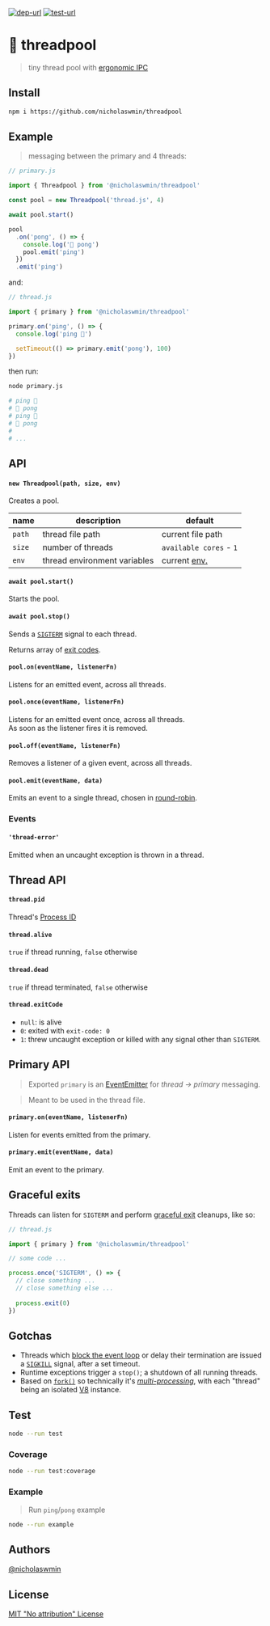 [![dep-url][dep-badge]][dep-url] [![test-url][test-badge]][test-url] 

# :thread: threadpool

> tiny thread pool with [ergonomic IPC](#pooloneventname-listenerfn)

## Install

```bash
npm i https://github.com/nicholaswmin/threadpool
```

## Example

> messaging between the primary and 4 threads:

```js
// primary.js

import { Threadpool } from '@nicholaswmin/threadpool'

const pool = new Threadpool('thread.js', 4)

await pool.start()

pool
  .on('pong', () => {
    console.log('🏓 pong')
    pool.emit('ping')
  })
  .emit('ping')
```

and:

```js
// thread.js 

import { primary } from '@nicholaswmin/threadpool'

primary.on('ping', () => {
  console.log('ping 🏓')

  setTimeout(() => primary.emit('pong'), 100)
})
```

then run:

```bash
node primary.js
```

```bash
# ping 🏓
# 🏓 pong
# ping 🏓
# 🏓 pong
# 
# ...
```

## API

#### `new Threadpool(path, size, env)`

Creates a pool.  


| name         	| description                      | default         	        |
|--------------	|--------------------------------- |--------------------      |
| `path`      	| thread file path                 | current file path        |
| `size`       	| number of threads                | `available cores` - `1`  |
| `env`        	| thread environment variables     | current [env.][env]	    |


#### `await pool.start()`

Starts the pool.

#### `await pool.stop()`

Sends a [`SIGTERM`][signals] signal to each thread.

Returns array of [exit codes][ecodes].  

#### `pool.on(eventName, listenerFn)`

Listens for an emitted event, across all threads.

#### `pool.once(eventName, listenerFn)`

Listens for an emitted event once, across all threads.  
As soon as the listener fires it is removed.

#### `pool.off(eventName, listenerFn)`

Removes a listener of a given event, across all threads.

#### `pool.emit(eventName, data)`

Emits an event to a single thread, chosen in [round-robin][rr].

### Events

#### `'thread-error'` 

Emitted when an uncaught exception is thrown in a thread.

## Thread API

#### `thread.pid`

Thread's [Process ID][pid]

#### `thread.alive`

`true` if thread running, `false` otherwise

#### `thread.dead`

`true` if thread terminated, `false` otherwise

#### `thread.exitCode`

- `null`: is alive
- `0`: exited with `exit-code: 0` 
- `1`: threw uncaught exception or killed with any signal other than `SIGTERM`.

## Primary API

> Exported `primary` is an [EventEmitter][ee] for *thread -> primary* messaging.    

> Meant to be used in the thread file.

#### `primary.on(eventName, listenerFn)`

Listen for events emitted from the primary.

#### `primary.emit(eventName, data)`

Emit an event to the primary.

## Graceful exits

Threads can listen for `SIGTERM` and perform [graceful exit][grace] cleanups,
like so:

```js
// thread.js 

import { primary } from '@nicholaswmin/threadpool'

// some code ...

process.once('SIGTERM', () => {
  // close something ...
  // close something else ...
  
  process.exit(0)
})
```

## Gotchas 

- Threads which [block the event loop][ee-block] or delay their termination 
  are issued a [`SIGKILL`][signals] signal, after a set timeout.
- Runtime exceptions trigger a `stop()`; a shutdown of all running threads.
- Based on [`fork()`][fork] so technically it's [*multi-processing*][child-p],
  with each "thread" being an isolated [V8][v8] instance. 

## Test 

```bash 
node --run test
```

### Coverage 

```bash
node --run test:coverage
```

### Example

> Run `ping`/`pong` example

```bash 
node --run example
```

## Authors

[@nicholaswmin][nicholaswmin]

## License 

[MIT "No attribution" License][license] 


[test-badge]: https://github.com/nicholaswmin/threadpool/actions/workflows/test.yml/badge.svg
[test-url]: https://github.com/nicholaswmin/threadpool/actions/workflows/test.yml
[dep-badge]: https://img.shields.io/badge/dependencies-0-b.svg
[dep-url]: https://blog.author.io/npm-needs-a-personal-trainer-537e0f8859c6

[ipc]: https://en.wikipedia.org/wiki/Inter-process_communication
[fork]: https://nodejs.org/api/child_process.html#child_processforkmodulepath-args-options
[env]: https://nodejs.org/api/process.html#processenv
[ee]: https://nodejs.org/docs/latest/api/events.html#emitteremiteventname-args
[ecodes]: https://en.wikipedia.org/wiki/Exit_status
[node-signals]: https://nodejs.org/api/process.html#signal-events
[signals]: https://www.gnu.org/software/libc/manual/html_node/Termination-Signals.html
[pid]: https://en.wikipedia.org/wiki/Process_identifier
[ee-block]: https://nodejs.org/en/learn/asynchronous-work/dont-block-the-event-loop
[rr]: https://en.wikipedia.org/wiki/Round-robin_scheduling
[grace]: https://en.wikipedia.org/wiki/Graceful_exit
[child-p]: https://en.wikipedia.org/wiki/Child_process
[v8]: https://v8.dev/

[nicholaswmin]: https://github.com/nicholaswmin
[license]: ./LICENSE
